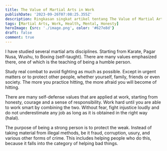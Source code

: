 ```yaml
---
title: The Value of Martial Arts in Work
publishDate: '2023-09-26T07:08:25.355Z'
description: Ringkasan singkat artikel tentang The Value of Martial Arts in Work.
tags: [Martial Arts, Work, Health, Mental, Honesty]
heroImage: {src: './image.png', color: '#627e8d'}
draft: false
comment: true
---
```

I have studied several martial arts disciplines. Starting from Karate, Pagar Nusa, Wushu, to Boxing (self-taught). There are many values emphasized there, one of which is the teaching of being a humble person.

Study real combat to avoid fighting as much as possible. Except in urgent matters or to protect other people, whether yourself, family, friends or even society. The more you practice hitting, the more afraid you will become of hitting.

There are many self-defense values that are applied at work, starting from honesty, courage and a sense of responsibility. Work hard until you are able to work smart by combining the two. Without fear, fight injustice loudly and do not underestimate any job as long as it is obtained in the right way (halal).

The purpose of being a strong person is to protect the weak. Instead of taking material from illegal methods, be it fraud, corruption, usury, and various other forms of crime. This includes helping people who do this, because it falls into the category of helping bad things.
